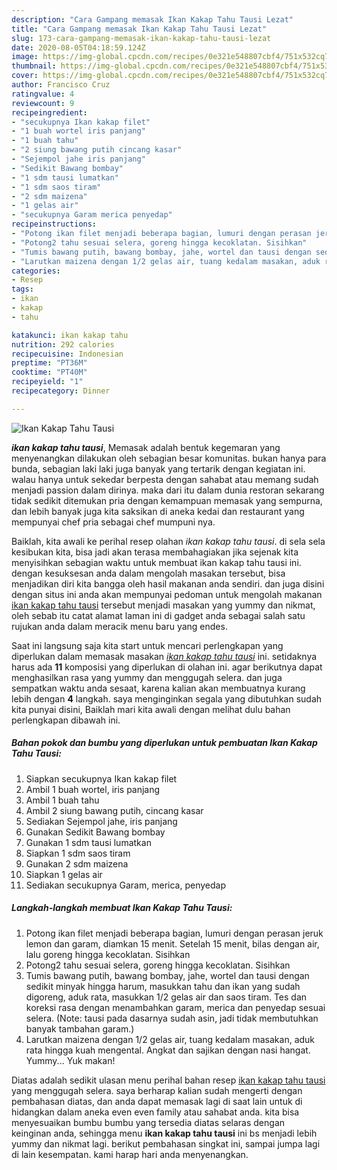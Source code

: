 ```yaml
---
description: "Cara Gampang memasak Ikan Kakap Tahu Tausi Lezat"
title: "Cara Gampang memasak Ikan Kakap Tahu Tausi Lezat"
slug: 173-cara-gampang-memasak-ikan-kakap-tahu-tausi-lezat
date: 2020-08-05T04:18:59.124Z
image: https://img-global.cpcdn.com/recipes/0e321e548807cbf4/751x532cq70/ikan-kakap-tahu-tausi-foto-resep-utama.jpg
thumbnail: https://img-global.cpcdn.com/recipes/0e321e548807cbf4/751x532cq70/ikan-kakap-tahu-tausi-foto-resep-utama.jpg
cover: https://img-global.cpcdn.com/recipes/0e321e548807cbf4/751x532cq70/ikan-kakap-tahu-tausi-foto-resep-utama.jpg
author: Francisco Cruz
ratingvalue: 4
reviewcount: 9
recipeingredient:
- "secukupnya Ikan kakap filet"
- "1 buah wortel iris panjang"
- "1 buah tahu"
- "2 siung bawang putih cincang kasar"
- "Sejempol jahe iris panjang"
- "Sedikit Bawang bombay"
- "1 sdm tausi lumatkan"
- "1 sdm saos tiram"
- "2 sdm maizena"
- "1 gelas air"
- "secukupnya Garam merica penyedap"
recipeinstructions:
- "Potong ikan filet menjadi beberapa bagian, lumuri dengan perasan jeruk lemon dan garam, diamkan 15 menit. Setelah 15 menit, bilas dengan air, lalu goreng hingga kecoklatan. Sisihkan"
- "Potong2 tahu sesuai selera, goreng hingga kecoklatan. Sisihkan"
- "Tumis bawang putih, bawang bombay, jahe, wortel dan tausi dengan sedikit minyak hingga harum, masukkan tahu dan ikan yang sudah digoreng, aduk rata, masukkan 1/2 gelas air dan saos tiram. Tes dan koreksi rasa dengan menambahkan garam, merica dan penyedap sesuai selera. (Note: tausi pada dasarnya sudah asin, jadi tidak membutuhkan banyak tambahan garam.)"
- "Larutkan maizena dengan 1/2 gelas air, tuang kedalam masakan, aduk rata hingga kuah mengental. Angkat dan sajikan dengan nasi hangat. Yummy... Yuk makan!"
categories:
- Resep
tags:
- ikan
- kakap
- tahu

katakunci: ikan kakap tahu 
nutrition: 292 calories
recipecuisine: Indonesian
preptime: "PT36M"
cooktime: "PT40M"
recipeyield: "1"
recipecategory: Dinner

---
```



![Ikan Kakap Tahu Tausi](https://img-global.cpcdn.com/recipes/0e321e548807cbf4/751x532cq70/ikan-kakap-tahu-tausi-foto-resep-utama.jpg)

<b><i>ikan kakap tahu tausi</i></b>, Memasak adalah bentuk kegemaran yang menyenangkan dilakukan oleh sebagian besar komunitas. bukan hanya para bunda, sebagian laki laki juga banyak yang tertarik dengan kegiatan ini. walau hanya untuk sekedar berpesta dengan sahabat atau memang sudah menjadi passion dalam dirinya. maka dari itu dalam dunia restoran sekarang tidak sedikit ditemukan pria dengan kemampuan memasak yang sempurna, dan lebih banyak juga kita saksikan di aneka kedai dan restaurant yang mempunyai chef pria sebagai chef mumpuni nya.



Baiklah, kita awali ke perihal resep olahan <i>ikan kakap tahu tausi</i>. di sela sela kesibukan kita, bisa jadi akan terasa membahagiakan jika sejenak kita menyisihkan sebagian waktu untuk membuat ikan kakap tahu tausi ini. dengan kesuksesan anda dalam mengolah masakan tersebut, bisa menjadikan diri kita bangga oleh hasil makanan anda sendiri. dan juga disini dengan situs ini anda akan mempunyai pedoman untuk mengolah makanan <u>ikan kakap tahu tausi</u> tersebut menjadi masakan yang yummy dan nikmat, oleh sebab itu catat alamat laman ini di gadget anda sebagai salah satu rujukan anda dalam meracik menu baru yang endes.


Saat ini langsung saja kita start untuk mencari perlengkapan yang diperlukan dalam memasak masakan <u><i>ikan kakap tahu tausi</i></u> ini. setidaknya harus ada <b>11</b> komposisi yang diperlukan di olahan ini. agar berikutnya dapat menghasilkan rasa yang yummy dan menggugah selera. dan juga sempatkan waktu anda sesaat, karena kalian akan membuatnya kurang lebih dengan <b>4</b> langkah. saya menginginkan segala yang dibutuhkan sudah kita punyai disini, Baiklah mari kita awali dengan melihat dulu bahan perlengkapan dibawah ini.

<!--inarticleads1-->

##### Bahan pokok dan bumbu yang diperlukan untuk pembuatan Ikan Kakap Tahu Tausi:

1. Siapkan secukupnya Ikan kakap filet
1. Ambil 1 buah wortel, iris panjang
1. Ambil 1 buah tahu
1. Ambil 2 siung bawang putih, cincang kasar
1. Sediakan Sejempol jahe, iris panjang
1. Gunakan Sedikit Bawang bombay
1. Gunakan 1 sdm tausi lumatkan
1. Siapkan 1 sdm saos tiram
1. Gunakan 2 sdm maizena
1. Siapkan 1 gelas air
1. Sediakan secukupnya Garam, merica, penyedap




<!--inarticleads2-->

##### Langkah-langkah membuat Ikan Kakap Tahu Tausi:

1. Potong ikan filet menjadi beberapa bagian, lumuri dengan perasan jeruk lemon dan garam, diamkan 15 menit. Setelah 15 menit, bilas dengan air, lalu goreng hingga kecoklatan. Sisihkan
1. Potong2 tahu sesuai selera, goreng hingga kecoklatan. Sisihkan
1. Tumis bawang putih, bawang bombay, jahe, wortel dan tausi dengan sedikit minyak hingga harum, masukkan tahu dan ikan yang sudah digoreng, aduk rata, masukkan 1/2 gelas air dan saos tiram. Tes dan koreksi rasa dengan menambahkan garam, merica dan penyedap sesuai selera. (Note: tausi pada dasarnya sudah asin, jadi tidak membutuhkan banyak tambahan garam.)
1. Larutkan maizena dengan 1/2 gelas air, tuang kedalam masakan, aduk rata hingga kuah mengental. Angkat dan sajikan dengan nasi hangat. Yummy... Yuk makan!




Diatas adalah sedikit ulasan menu perihal bahan resep <u>ikan kakap tahu tausi</u> yang menggugah selera. saya berharap kalian sudah mengerti dengan pembahasan diatas, dan anda dapat memasak lagi di saat lain untuk di hidangkan dalam aneka even even family atau sahabat anda. kita bisa menyesuaikan bumbu bumbu yang tersedia diatas selaras dengan keinginan anda, sehingga menu <b>ikan kakap tahu tausi</b> ini bs menjadi lebih yummy dan nikmat lagi. berikut pembahasan singkat ini, sampai jumpa lagi di lain kesempatan. kami harap hari anda menyenangkan.
